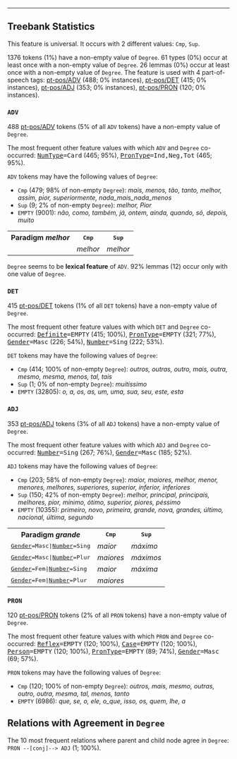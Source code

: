 

--------------------------------------------------------------------------------

## Treebank Statistics

This feature is universal.
It occurs with 2 different values: `Cmp`, `Sup`.

1376 tokens (1%) have a non-empty value of `Degree`.
61 types (0%) occur at least once with a non-empty value of `Degree`.
26 lemmas (0%) occur at least once with a non-empty value of `Degree`.
The feature is used with 4 part-of-speech tags: [pt-pos/ADV]() (488; 0% instances), [pt-pos/DET]() (415; 0% instances), [pt-pos/ADJ]() (353; 0% instances), [pt-pos/PRON]() (120; 0% instances).

### `ADV`

488 [pt-pos/ADV]() tokens (5% of all `ADV` tokens) have a non-empty value of `Degree`.

The most frequent other feature values with which `ADV` and `Degree` co-occurred: <tt><a href="NumType.html">NumType</a>=Card</tt> (465; 95%), <tt><a href="PronType.html">PronType</a>=Ind,Neg,Tot</tt> (465; 95%).

`ADV` tokens may have the following values of `Degree`:

* `Cmp` (479; 98% of non-empty `Degree`): _mais, menos, tão, tanto, melhor, assim, pior, superiormente, nada_mais_nada_menos_
* `Sup` (9; 2% of non-empty `Degree`): _melhor, Pior_
* `EMPTY` (9001): _não, como, também, já, ontem, ainda, quando, só, depois, muito_

<table>
  <tr><th>Paradigm <i>melhor</i></th><th><tt>Cmp</tt></th><th><tt>Sup</tt></th></tr>
  <tr><td><tt></tt></td><td><i>melhor</i></td><td><i>melhor</i></td></tr>
</table>

`Degree` seems to be **lexical feature** of `ADV`. 92% lemmas (12) occur only with one value of `Degree`.

### `DET`

415 [pt-pos/DET]() tokens (1% of all `DET` tokens) have a non-empty value of `Degree`.

The most frequent other feature values with which `DET` and `Degree` co-occurred: <tt><a href="Definite.html">Definite</a>=EMPTY</tt> (415; 100%), <tt><a href="PronType.html">PronType</a>=EMPTY</tt> (321; 77%), <tt><a href="Gender.html">Gender</a>=Masc</tt> (226; 54%), <tt><a href="Number.html">Number</a>=Sing</tt> (222; 53%).

`DET` tokens may have the following values of `Degree`:

* `Cmp` (414; 100% of non-empty `Degree`): _outros, outras, outro, mais, outra, mesmo, mesma, menos, tal, tais_
* `Sup` (1; 0% of non-empty `Degree`): _muitíssimo_
* `EMPTY` (32805): _o, a, os, as, um, uma, sua, seu, este, esta_

### `ADJ`

353 [pt-pos/ADJ]() tokens (3% of all `ADJ` tokens) have a non-empty value of `Degree`.

The most frequent other feature values with which `ADJ` and `Degree` co-occurred: <tt><a href="Number.html">Number</a>=Sing</tt> (267; 76%), <tt><a href="Gender.html">Gender</a>=Masc</tt> (185; 52%).

`ADJ` tokens may have the following values of `Degree`:

* `Cmp` (203; 58% of non-empty `Degree`): _maior, maiores, melhor, menor, menores, melhores, superiores, superior, inferior, inferiores_
* `Sup` (150; 42% of non-empty `Degree`): _melhor, principal, principais, melhores, pior, mínimo, ótimo, superior, piores, péssimo_
* `EMPTY` (10355): _primeiro, novo, primeira, grande, nova, grandes, último, nacional, última, segundo_

<table>
  <tr><th>Paradigm <i>grande</i></th><th><tt>Cmp</tt></th><th><tt>Sup</tt></th></tr>
  <tr><td><tt><a href="Gender.html">Gender</a>=Masc|<a href="Number.html">Number</a>=Sing</tt></td><td><i>maior</i></td><td><i>máximo</i></td></tr>
  <tr><td><tt><a href="Gender.html">Gender</a>=Masc|<a href="Number.html">Number</a>=Plur</tt></td><td><i>maiores</i></td><td><i>máximos</i></td></tr>
  <tr><td><tt><a href="Gender.html">Gender</a>=Fem|<a href="Number.html">Number</a>=Sing</tt></td><td><i>maior</i></td><td><i>máxima</i></td></tr>
  <tr><td><tt><a href="Gender.html">Gender</a>=Fem|<a href="Number.html">Number</a>=Plur</tt></td><td><i>maiores</i></td><td></td></tr>
</table>

### `PRON`

120 [pt-pos/PRON]() tokens (2% of all `PRON` tokens) have a non-empty value of `Degree`.

The most frequent other feature values with which `PRON` and `Degree` co-occurred: <tt><a href="Reflex.html">Reflex</a>=EMPTY</tt> (120; 100%), <tt><a href="Case.html">Case</a>=EMPTY</tt> (120; 100%), <tt><a href="Person.html">Person</a>=EMPTY</tt> (120; 100%), <tt><a href="PronType.html">PronType</a>=EMPTY</tt> (89; 74%), <tt><a href="Gender.html">Gender</a>=Masc</tt> (69; 57%).

`PRON` tokens may have the following values of `Degree`:

* `Cmp` (120; 100% of non-empty `Degree`): _outros, mais, mesmo, outras, outro, outra, mesma, tal, menos, tanto_
* `EMPTY` (6986): _que, se, o, ele, o_que, isso, os, quem, lhe, a_

## Relations with Agreement in `Degree`

The 10 most frequent relations where parent and child node agree in `Degree`: `PRON --[conj]--> ADJ` (1; 100%).

